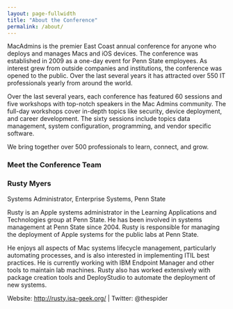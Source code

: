 ```yaml
---
layout: page-fullwidth
title: "About the Conference"
permalink: /about/
---
```


MacAdmins is the premier East Coast annual conference for anyone who deploys and manages Macs and iOS devices. The conference was established in 2009 as a one-day event for Penn State employees. As interest grew from outside companies and institutions, the conference was opened to the public. Over the last several years it has attracted over 550 IT professionals yearly from around the world.

Over the last several years, each conference has featured 60 sessions and five workshops with top-notch speakers in the Mac Admins community. The full-day workshops cover in-depth topics like security, device deployment, and career development. The sixty sessions include topics data management, system configuration, programming, and vendor specific software.

We bring together over 500 professionals to learn, connect, and grow.

### Meet the Conference Team

### Rusty Myers
Systems Administrator, Enterprise Systems, Penn State

Rusty is an Apple systems administrator in the Learning Applications and Technologies group at Penn State. He has been involved in systems management at Penn State since 2004. Rusty is responsible for managing the deployment of Apple systems for the public labs at Penn State.

He enjoys all aspects of Mac systems lifecycle management, particularly automating processes, and is also interested in implementing ITIL best practices. He is currently working with IBM Endpoint Manager and other tools to maintain lab machines. Rusty also has worked extensively with package creation tools and DeployStudio to automate the deployment of new systems.

Website: http://rusty.isa-geek.org/ | Twitter: @thespider

